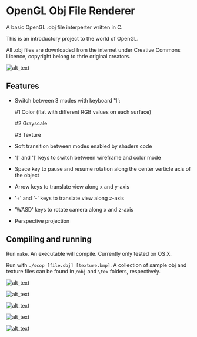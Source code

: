 # OpenGL Obj File Renderer

A basic OpenGL .obj file interperter written in C.

This is an introductory project to the world of OpenGL.

All .obj files are downloaded from the internet under Creative Commons Licence, copyright belong to thrie original creators.

![alt_text](pic.jpg)

## Features
* Switch between 3 modes with keyboard '1':

  #1 Color (flat with different RGB values on each surface)
  
  #2 Grayscale
  
  #3 Texture
* Soft transition between modes enabled by shaders code
* '[' and ']' keys to switch between wireframe and color mode
* Space key to pause and resume rotation along the center verticle axis of the object
* Arrow keys to translate view along x and y-axis
* '+' and '-' keys to translate view along z-axis
* 'WASD' keys to rotate camera along x and z-axis
* Perspective projection

## Compiling and running
Run `make`. An executable will compile. Currently only tested on OS X.

Run with `./scop [file.obj] [texture.bmp]`.
A collection of sample obj and texture files can be found in `/obj` and `\tex` folders, respectively.

![alt_text](d1.png)

![alt_text](d2.png)

![alt_text](d3.png)

![alt_text](d4.png)

![alt_text](d5.png)
